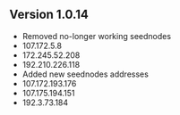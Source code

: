 ## Version 1.0.14
- Removed no-longer working seednodes
- 107.172.5.8
- 172.245.52.208
- 192.210.226.118
- Added new seednodes addresses
- 107.172.193.176
- 107.175.194.151
- 192.3.73.184
